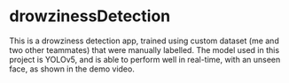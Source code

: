 # drowzinessDetection
This is a drowziness detection app, trained using custom dataset (me and two other teammates) that were manually labelled. 
The model used in this project is YOLOv5, and is able to perform well in real-time, with an unseen face, as shown in the demo video. 
